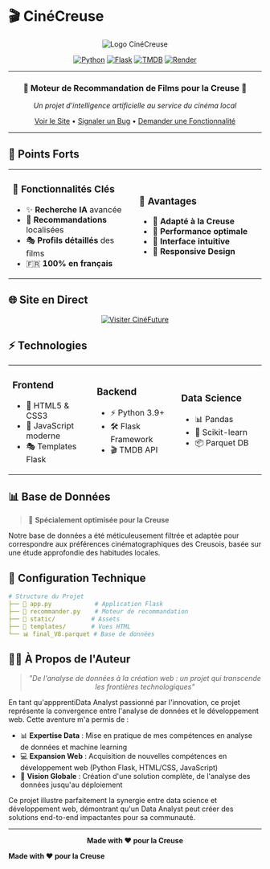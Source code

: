 # 🎬 CinéCreuse

<div align="center">

![Logo CinéCreuse](https://img.shields.io/badge/Cin%C3%A9Creuse-2025-red.svg?style=for-the-badge&logo=film&logoColor=white)

[![Python](https://img.shields.io/badge/Python-3.9+-blue.svg?style=for-the-badge&logo=python&logoColor=white)](https://www.python.org/)
[![Flask](https://img.shields.io/badge/Flask-2.0.1-green.svg?style=for-the-badge&logo=flask&logoColor=white)](https://flask.palletsprojects.com/)
[![TMDB](https://img.shields.io/badge/TMDB-API-yellow.svg?style=for-the-badge&logo=themoviedatabase&logoColor=white)](https://www.themoviedb.org/)
[![Render](https://img.shields.io/badge/Render-Deploy-purple.svg?style=for-the-badge&logo=render&logoColor=white)](https://cinefuture.onrender.com)

---

### 🎥 Moteur de Recommandation de Films pour la Creuse 🎥

*Un projet d'intelligence artificielle au service du cinéma local*

[Voir le Site](https://cinefuture.onrender.com) • [Signaler un Bug](../../issues) • [Demander une Fonctionnalité](../../issues)

</div>

---

## 🌟 Points Forts

<table>
<tr>
<td width="50%">

### 🎯 Fonctionnalités Clés
- ✨ **Recherche IA** avancée
- 🎲 **Recommandations** localisées
- 🎭 **Profils détaillés** des films
- 🇫🇷 **100% en français**

</td>
<td width="50%">

### 💫 Avantages
- 🎯 **Adapté à la Creuse**
- 🚀 **Performance optimale**
- 🤝 **Interface intuitive**
- 📱 **Responsive Design**

</td>
</tr>
</table>

## 🌐 Site en Direct

<div align="center">

[![Visiter CinéFuture](https://img.shields.io/badge/CinéFuture-Visiter%20le%20Site-blue?style=for-the-badge&logo=firefox&logoColor=white)](https://cinefuture.onrender.com)

</div>

## ⚡ Technologies

<table>
<tr>
<td width="33%">

### Frontend
- 🎨 HTML5 & CSS3
- 💫 JavaScript moderne
- 🎭 Templates Flask

</td>
<td width="33%">

### Backend
- ⚡ Python 3.9+
- 🛠️ Flask Framework
- 🎬 TMDB API

</td>
<td width="33%">

### Data Science
- 📊 Pandas
- 🧠 Scikit-learn
- 📦 Parquet DB

</td>
</tr>
</table>

## 📊 Base de Données

> 🎯 **Spécialement optimisée pour la Creuse**

Notre base de données a été méticuleusement filtrée et adaptée pour correspondre aux préférences cinématographiques des Creusois, basée sur une étude approfondie des habitudes locales.

## 🔧 Configuration Technique

```yaml
# Structure du Projet
├── 📁 app.py            # Application Flask
├── 📁 recommander.py    # Moteur de recommandation
├── 📁 static/          # Assets
├── 📁 templates/       # Vues HTML
└── 📊 final_V8.parquet # Base de données
```

## 👨‍💻 À Propos de l'Auteur

<div align="center">

> *"De l'analyse de données à la création web : un projet qui transcende les frontières technologiques"*

</div>

En tant qu'appprentiData Analyst passionné par l'innovation, ce projet représente la convergence entre l'analyse de données et le développement web. Cette aventure m'a permis de :

- 📊 **Expertise Data** : Mise en pratique de mes compétences en analyse de données et machine learning
- 💻 **Expansion Web** : Acquisition de nouvelles compétences en développement web (Python Flask, HTML/CSS, JavaScript)
- 🎯 **Vision Globale** : Création d'une solution complète, de l'analyse des données jusqu'au déploiement

Ce projet illustre parfaitement la synergie entre data science et développement web, démontrant qu'un Data Analyst peut créer des solutions end-to-end impactantes pour sa communauté.

---

<div align="center">

**Made with ❤️ pour la Creuse**

</div>



**Made with ❤️ pour la Creuse**

</div>

